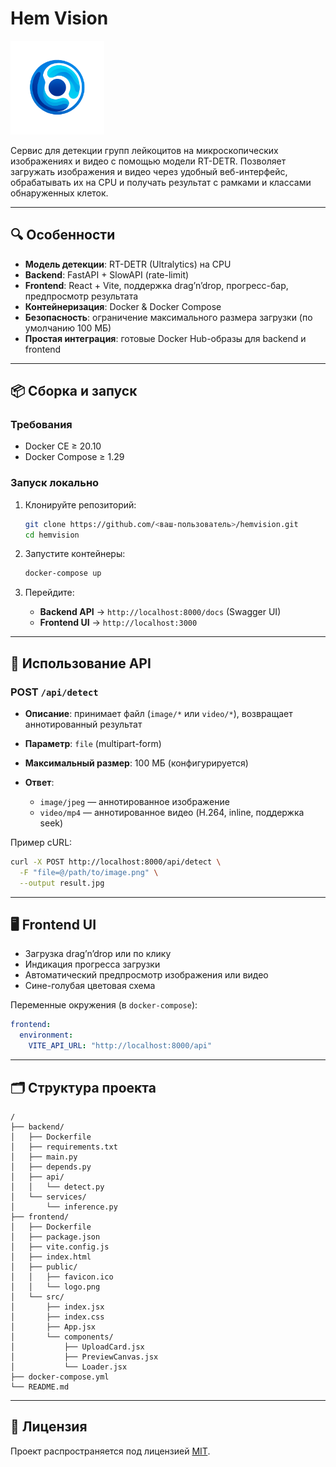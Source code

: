 # Hem Vision

<img src="frontend/public/logo.png" alt="Hem Vision Logo" width="150"/>

Сервис для детекции групп лейкоцитов на микроскопических изображениях и видео с помощью модели RT-DETR.
Позволяет загружать изображения и видео через удобный веб-интерфейс, обрабатывать их на CPU и получать результат с рамками и классами обнаруженных клеток.

---

## 🔍 Особенности

* **Модель детекции**: RT-DETR (Ultralytics) на CPU
* **Backend**: FastAPI + SlowAPI (rate-limit)
* **Frontend**: React + Vite, поддержка drag’n’drop, прогресс-бар, предпросмотр результата
* **Контейнеризация**: Docker & Docker Compose
* **Безопасность**: ограничение максимального размера загрузки (по умолчанию 100 МБ)
* **Простая интеграция**: готовые Docker Hub-образы для backend и frontend

---

## 📦 Сборка и запуск

### Требования

* Docker CE ≥ 20.10
* Docker Compose ≥ 1.29

### Запуск локально

1. Клонируйте репозиторий:

   ```bash
   git clone https://github.com/<ваш-пользователь>/hemvision.git
   cd hemvision
   ```
2. Запустите контейнеры:

   ```bash
   docker-compose up
   ```
3. Перейдите:

   * **Backend API** → `http://localhost:8000/docs` (Swagger UI)
   * **Frontend UI**  → `http://localhost:3000`

---

## 🚀 Использование API

### POST `/api/detect`

* **Описание**: принимает файл (`image/*` или `video/*`), возвращает аннотированный результат
* **Параметр**: `file` (multipart-form)
* **Максимальный размер**: 100 МБ (конфигурируется)
* **Ответ**:

  * `image/jpeg` — аннотированное изображение
  * `video/mp4` — аннотированное видео (H.264, inline, поддержка seek)

Пример cURL:

```bash
curl -X POST http://localhost:8000/api/detect \
  -F "file=@/path/to/image.png" \
  --output result.jpg
```

---

## 🖥️ Frontend UI

* Загрузка drag’n’drop или по клику
* Индикация прогресса загрузки
* Автоматический предпросмотр изображения или видео
* Сине-голубая цветовая схема

Переменные окружения (в `docker-compose`):

```yaml
frontend:
  environment:
    VITE_API_URL: "http://localhost:8000/api"
```

---

## 🗂 Структура проекта

```
/
├── backend/
│   ├── Dockerfile
│   ├── requirements.txt
│   ├── main.py
│   ├── depends.py
│   ├── api/
│   │   └── detect.py
│   └── services/
│       └── inference.py
├── frontend/
│   ├── Dockerfile
│   ├── package.json
│   ├── vite.config.js
│   ├── index.html
│   ├── public/
│   │   ├── favicon.ico
│   │   └── logo.png
│   └── src/
│       ├── index.jsx
│       ├── index.css
│       ├── App.jsx
│       └── components/
│           ├── UploadCard.jsx
│           ├── PreviewCanvas.jsx
│           └── Loader.jsx
├── docker-compose.yml
└── README.md
```

---


## 📝 Лицензия

Проект распространяется под лицензией [MIT](LICENSE).
